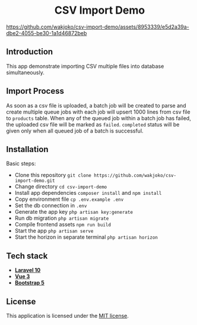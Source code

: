 <h1 align="center">CSV Import Demo</h1>

https://github.com/wakjoko/csv-import-demo/assets/8953339/e5d2a39a-dbe2-4055-be30-1a1d46872beb

## Introduction
This app demonstrate importing CSV multiple files into database simultaneously.

## Import Process
As soon as a csv file is uploaded, a batch job will be created to parse and create multiple queue jobs with each job will upsert 1000 lines from csv file to `products` table.
When any of the queued job within a batch job has failed, the uploaded csv file will be marked as `failed`.
`completed` status will be given only when all queued job of a batch is successful.

## Installation
Basic steps:
- Clone this repository `git clone https://github.com/wakjoko/csv-import-demo.git`
- Change directory `cd csv-import-demo`
- Install app dependencies `composer install` and `npm install`
- Copy environment file `cp .env.example .env`
- Set the db connection in `.env`
- Generate the app key `php artisan key:generate`
- Run db migration `php artisan migrate`
- Compile frontend assets `npm run build`
- Start the app `php artisan serve`
- Start the horizon in separate terminal `php artisan horizon`

## Tech stack
- [**Laravel 10**](https://laravel.com/docs/10.x)
- [**Vue 3**](https://devdocs.io/vue~3)
- [**Bootstrap 5**](https://getbootstrap.com/docs/5.3/getting-started/introduction)

## License
This application is licensed under the [MIT license](http://opensource.org/licenses/MIT).
